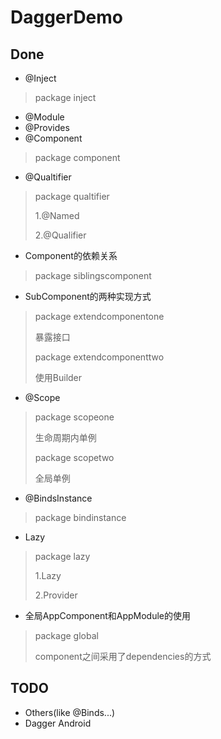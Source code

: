 # DaggerDemo
## Done
* @Inject
> package inject
* @Module
* @Provides
* @Component
> package component
* @Qualtifier
> package qualtifier
>
> 1.@Named
>
> 2.@Qualifier
* Component的依赖关系
> package siblingscomponent
* SubComponent的两种实现方式
> package extendcomponentone
>
> 暴露接口
>
> package extendcomponenttwo
>
> 使用Builder
* @Scope
> package scopeone
>
> 生命周期内单例
>
> package scopetwo
>
> 全局单例
* @BindsInstance
> package bindinstance
* Lazy
> package lazy
>
> 1.Lazy
>
> 2.Provider
* 全局AppComponent和AppModule的使用
> package global
>
> component之间采用了dependencies的方式
## TODO
* Others(like @Binds...)
* Dagger Android
